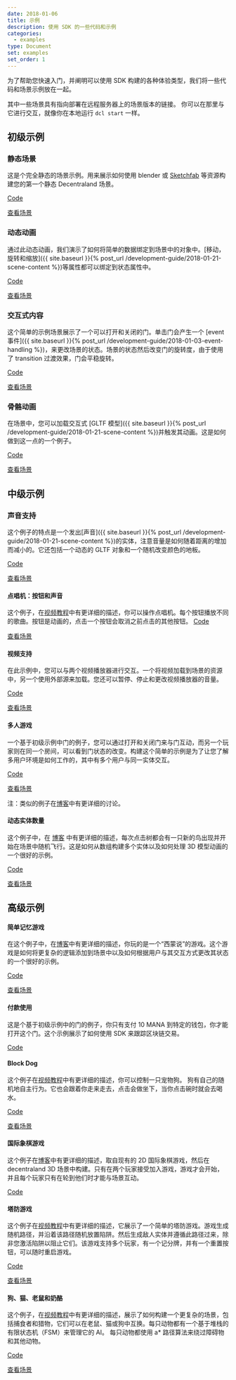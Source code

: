 ```yaml
---
date: 2018-01-06
title: 示例
description: 使用 SDK 的一些代码和示例
categories:
  - examples
type: Document
set: examples
set_order: 1
---
```


为了帮助您快速入门，并阐明可以使用 SDK 构建的各种体验类型，我们将一些代码和场景示例放在一起。

其中一些场景具有指向部署在远程服务器上的场景版本的链接。 你可以在那里与它进行交互，就像你在本地运行 `dcl start` 一样。

## 初级示例

### 静态场景

这是个完全静态的场景示例。用来展示如何使用 blender 或 [Sketchfab](https://sketchfab.com/) 等资源构建您的第一个静态 Decentraland 场景。

[Code](https://github.com/decentraland/sample-scene-static)

[查看场景](https://dcl-project-aobsbnmsdl.now.sh/?position=0%2C-1)

### 动态动画

通过此动态动画，我们演示了如何将简单的数据绑定到场景中的对象中。[移动，旋转和缩放]({{ site.baseurl }}{% post_url /development-guide/2018-01-21-scene-content %})等属性都可以绑定到状态属性中。

[Code](https://github.com/decentraland/sample-scene-dynamic-animation)

[查看场景](https://dcl-project-fkmccoyvhb.now.sh/?position=0%2C-1)

### 交互式内容

这个简单的示例场景展示了一个可以打开和关闭的门。单击门会产生一个 [event 事件]({{ site.baseurl }}{% post_url /development-guide/2018-01-03-event-handling %})，来更改场景的状态。场景的状态然后改变门的旋转度，由于使用了 transition 过渡效果，门会平稳旋转。

[Code](https://github.com/decentraland/sample-scene-script)

[查看场景](https://dcl-project-inksbqgcjj.now.sh/?position=-41%2C-113)

### 骨骼动画

在场景中，您可以加载交互式 [GLTF 模型]({{ site.baseurl }}{% post_url /development-guide/2018-01-21-scene-content %})并触发其动画。这是如何做到这一点的一个例子。

[Code](https://github.com/decentraland/sample-scene-skeletal-animation)

[查看场景](https://dcl-project-tiroqwvfop.now.sh/?position=0%2C1)

## 中级示例

### 声音支持

这个例子的特点是一个发出[声音]({{ site.baseurl }}{% post_url /development-guide/2018-01-21-scene-content %})的实体，注意音量是如何随着距离的增加而减小的。它还包括一个动态的 GLTF 对象和一个随机改变颜色的地板。

[Code](https://github.com/decentraland/sample-scene-sound-support)

[查看场景](https://dcl-project-lolxizhsmy.now.sh/?position=-1%2C-1)

#### 点唱机：按钮和声音

这个例子，在[视频教程](https://steemit.com/tutorial/@hardlydifficult/decentraland-tutorial-creating-a-music-jukebox)中有更详细的描述，你可以操作点唱机。每个按钮播放不同的歌曲。按钮是动画的，点击一个按钮会取消之前点击的其他按钮。
[Code](https://github.com/decentraland/sample-scene-jukebox)

[查看场景](https://dcl-project-nvahvjzeiz.now.sh/?position=42%2C42)

#### 视频支持

在此示例中，您可以与两个视频播放器进行交互。一个将视频加载到场景的资源中，另一个使用外部源来加载。您还可以暂停、停止和更改视频播放器的音量。

[Code](https://github.com/decentraland/sample-scene-video-support)

[查看场景](https://dcl-project-ffueiuubku.now.sh/?position=0%2C-1)

#### 多人游戏

一个基于初级示例中门的例子，您可以通过打开和关闭门来与门互动，而另一个玩家则在同一个房间，可以看到门状态的改变。构建这个简单的示例是为了让您了解多用户环境是如何工作的，其中有多个用户与同一实体交互。

[Code](https://github.com/decentraland/sample-scene-server)

[查看场景](https://dcl-project-fprfrtlboa.now.sh/?position=0%2C0)

注：类似的例子在[博客](https://blog.decentraland.org/sdk-highlight-building-an-underwater-landscape-5bfcce73ff35)中有更详细的讨论。

#### 动态实体数量

这个例子中，在 [博客](https://blog.decentraland.org/developer-tutorial-creating-a-dynamic-flock-of-hummingbirds-8c2cd41f8296) 中有更详细的描述，每次点击树都会有一只新的鸟出现并开始在场景中随机飞行。这是如何从数组构建多个实体以及如何处理 3D 模型动画的一个很好的示例。

[Code](https://github.com/decentraland/sample-scene-array-of-entities/blob/master/README.md)

[查看场景](https://dcl-project-xdoolmuwqt.now.sh/?position=0%2C-1)

## 高级示例

#### 简单记忆游戏

在这个例子中，在[博客](https://blog.decentraland.org/building-a-memory-game-using-decentralands-sdk-87ee35968f8d)中有更详细的描述，你玩的是一个“西蒙说”的游戏。这个游戏是如何将更复杂的逻辑添加到场景中以及如何根据用户与其交互方式更改其状态的一个很好的示例。

[Code](https://github.com/decentraland/sample-scene-memory-game)

[查看场景](https://dcl-project-asliohkpyt.now.sh/?position=0%2C0)

#### 付款使用

这是个基于初级示例中的门的例子，你只有支付 10 MANA 到特定的钱包，你才能打开这个门。这个示例展示了如何使用 SDK 来跟踪区块链交易。

[Code](https://github.com/decentraland/sample-scene-payments)

#### Block Dog

这个例子在[视频教程](https://steemit.com/tutorial/@hardlydifficult/decentraland-tutorial-basic-ai-with-block-dog)中有更详细的描述，你可以控制一只宠物狗。 狗有自己的随机地自主行为。它也会跟着你走来走去，点击会做坐下，当你点击碗时就会去喝水。

[Code](https://github.com/decentraland/sample-scene-Block-Dog)

[查看场景](https://dcl-project-yffwbatldi.now.sh/?position=42%2C42)

#### 国际象棋游戏

这个例子在[博客](https://blog.decentraland.org/developer-tutorial-port-a-redux-chess-game-to-decentraland-49f509b2eba6)中有更详细的描述，取自现有的 2D 国际象棋游戏，然后在 decentraland 3D 场景中构建。只有在两个玩家接受加入游戏，游戏才会开始，并且每个玩家只有在轮到他们时才能与场景互动。

[Code](https://github.com/cazala/decentraland-redux-chess-app)

#### 塔防游戏

这个例子在[视频教程](https://steemit.com/tutorial/@hardlydifficult/decentraland-tutorial-a-simple-tower-defense-game)中有更详细的描述，它展示了一个简单的塔防游戏。游戏生成随机路径，并沿着该路径随机放置陷阱。然后生成敌人实体并遵循此路径过来，除非您激活陷阱以阻止它们。该游戏支持多个玩家，有一个记分牌，并有一个重置按钮，可以随时重启游戏。

[Code](https://github.com/decentraland/sample-scene-tower-defense-game)

[查看场景](https://dcl-project-iavfhvaswv.now.sh/?position=0%2C-1)

#### 狗、猫、老鼠和奶酪

这个例子，在[视频教程](https://steemit.com/tutorial/@hardlydifficult/decentraland-tutorial-dog-cat-mouse-cheese-using-a-fsm)中有更详细的描述，展示了如何构建一个更复杂的场景，包括捕食者和猎物，它们可以在老鼠、猫或狗中互换。每只动物都有一个基于堆栈的有限状态机（FSM）来管理它的 AI。 每只动物都使用 a\* 路径算法来绕过障碍物和其他动物。

[Code](https://github.com/decentraland/sample-scene-dog-cat-mouse-cheese)

[查看场景](https://dcl-project-bfvkjmdtyf.now.sh/?position=42%2C43)
